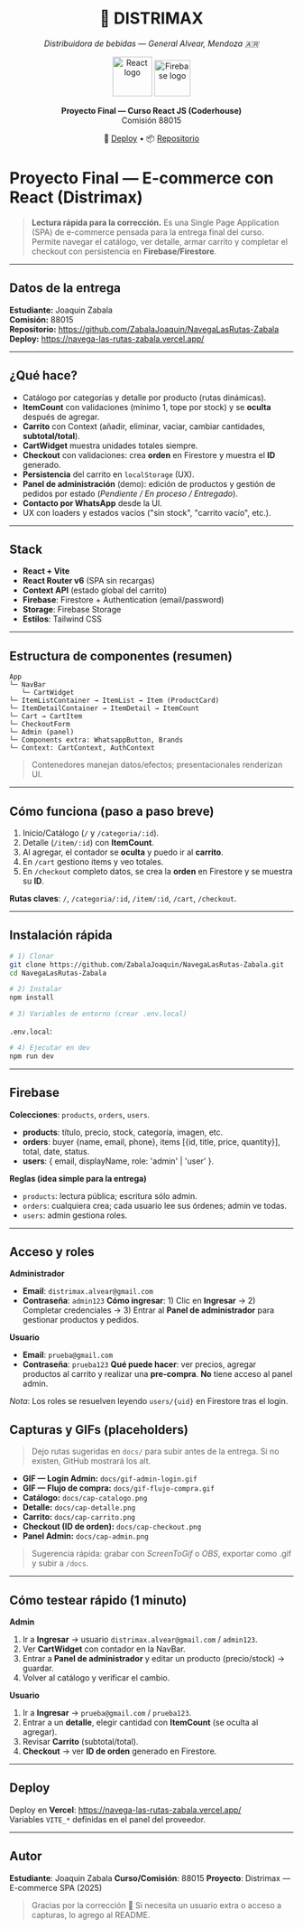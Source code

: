 <div align="center">

<h1>🥂 DISTRIMAX</h1>
<p><em>Distribuidora de bebidas — General Alvear, Mendoza 🇦🇷</em></p>

<img src="https://upload.wikimedia.org/wikipedia/commons/a/a7/React-icon.svg" width="70" alt="React logo" />
<img src="https://firebase.google.com/static/images/brand-guidelines/logo-logomark.png" width="64" alt="Firebase logo" />

<p><strong>Proyecto Final — Curso React JS (Coderhouse)</strong><br/>Comisión 88015</p>

<p>🚀 <a href="https://navega-las-rutas-zabala.vercel.app/">Deploy</a> • 📦 <a href="https://github.com/ZabalaJoaquin/NavegaLasRutas-Zabala">Repositorio</a></p>
</div>

# Proyecto Final — E-commerce con React (Distrimax)

> **Lectura rápida para la corrección.** Es una Single Page Application (SPA) de e-commerce pensada para la entrega final del curso. Permite navegar el catálogo, ver detalle, armar carrito y completar el checkout con persistencia en **Firebase/Firestore**.

---

## Datos de la entrega
**Estudiante:** Joaquin Zabala  
**Comisión:** 88015  
**Repositorio:** https://github.com/ZabalaJoaquin/NavegaLasRutas-Zabala  
**Deploy:** https://navega-las-rutas-zabala.vercel.app/

---

## ¿Qué hace?
- Catálogo por categorías y detalle por producto (rutas dinámicas).
- **ItemCount** con validaciones (mínimo 1, tope por stock) y se **oculta** después de agregar.
- **Carrito** con Context (añadir, eliminar, vaciar, cambiar cantidades, **subtotal/total**).
- **CartWidget** muestra unidades totales siempre.
- **Checkout** con validaciones: crea **orden** en Firestore y muestra el **ID** generado.
- **Persistencia** del carrito en `localStorage` (UX).
- **Panel de administración** (demo): edición de productos y gestión de pedidos por estado (*Pendiente / En proceso / Entregado*).
- **Contacto por WhatsApp** desde la UI.
- UX con loaders y estados vacíos ("sin stock", "carrito vacío", etc.).

---

## Stack
- **React + Vite**
- **React Router v6** (SPA sin recargas)
- **Context API** (estado global del carrito)
- **Firebase**: Firestore + Authentication (email/password)
- **Storage**: Firebase Storage
- **Estilos**: Tailwind CSS

---

## Estructura de componentes (resumen)
```
App
└─ NavBar
   └─ CartWidget
└─ ItemListContainer → ItemList → Item (ProductCard)
└─ ItemDetailContainer → ItemDetail → ItemCount
└─ Cart → CartItem
└─ CheckoutForm
└─ Admin (panel)
└─ Components extra: WhatsappButton, Brands
└─ Context: CartContext, AuthContext
```
> Contenedores manejan datos/efectos; presentacionales renderizan UI.

---


## Cómo funciona (paso a paso breve)
1. Inicio/Catálogo (`/` y `/categoria/:id`).
2. Detalle (`/item/:id`) con **ItemCount**.
3. Al agregar, el contador se **oculta** y puedo ir al **carrito**.
4. En `/cart` gestiono items y veo totales.
5. En `/checkout` completo datos, se crea la **orden** en Firestore y se muestra su **ID**.

**Rutas claves**: `/`, `/categoria/:id`, `/item/:id`, `/cart`, `/checkout`.

---

## Instalación rápida
```bash
# 1) Clonar
git clone https://github.com/ZabalaJoaquin/NavegaLasRutas-Zabala.git
cd NavegaLasRutas-Zabala

# 2) Instalar
npm install

# 3) Variables de entorno (crear .env.local)
```
`.env.local`:

```bash
# 4) Ejecutar en dev
npm run dev
```

---

## Firebase
**Colecciones**: `products`, `orders`, `users`.
- **products**: título, precio, stock, categoría, imagen, etc.
- **orders**: buyer {name, email, phone}, items [{id, title, price, quantity}], total, date, status.
- **users**: { email, displayName, role: 'admin' | 'user' }.

**Reglas (idea simple para la entrega)**
- `products`: lectura pública; escritura sólo admin.
- `orders`: cualquiera crea; cada usuario lee sus órdenes; admin ve todas.
- `users`: admin gestiona roles.

---

## Acceso y roles

**Administrador**
- **Email**: `distrimax.alvear@gmail.com`
- **Contraseña**: `admin123`
**Cómo ingresar**: 1) Clic en **Ingresar** → 2) Completar credenciales → 3) Entrar al **Panel de administrador** para gestionar productos y pedidos.

**Usuario**
- **Email**: `prueba@gmail.com`
- **Contraseña**: `prueba123`
**Qué puede hacer**: ver precios, agregar productos al carrito y realizar una **pre-compra**. **No** tiene acceso al panel admin.

*Nota*: Los roles se resuelven leyendo `users/{uid}` en Firestore tras el login.

## Capturas y GIFs (placeholders)
> Dejo rutas sugeridas en `docs/` para subir antes de la entrega. Si no existen, GitHub mostrará los alt.

- **GIF — Login Admin:** `docs/gif-admin-login.gif`
- **GIF — Flujo de compra:** `docs/gif-flujo-compra.gif`
- **Catálogo:** `docs/cap-catalogo.png`
- **Detalle:** `docs/cap-detalle.png`
- **Carrito:** `docs/cap-carrito.png`
- **Checkout (ID de orden):** `docs/cap-checkout.png`
- **Panel Admin:** `docs/cap-admin.png`

> Sugerencia rápida: grabar con *ScreenToGif* o *OBS*, exportar como .gif y subir a `/docs`.

---

## Cómo testear rápido (1 minuto)
**Admin**
1) Ir a **Ingresar** → usuario `distrimax.alvear@gmail.com` / `admin123`.
2) Ver **CartWidget** con contador en la NavBar.
3) Entrar a **Panel de administrador** y editar un producto (precio/stock) → guardar.
4) Volver al catálogo y verificar el cambio.

**Usuario**
1) Ir a **Ingresar** → `prueba@gmail.com` / `prueba123`.
2) Entrar a un **detalle**, elegir cantidad con **ItemCount** (se oculta al agregar).
3) Revisar **Carrito** (subtotal/total). 
4) **Checkout** → ver **ID de orden** generado en Firestore.

---

## Deploy
Deploy en **Vercel**: https://navega-las-rutas-zabala.vercel.app/  
Variables `VITE_*` definidas en el panel del proveedor.

---

## Autor
**Estudiante**: Joaquin Zabala
**Curso/Comisión**: 88015
**Proyecto**: Distrimax — E-commerce SPA (2025)

> Gracias por la corrección 🙌 Si necesita un usuario extra o acceso a capturas, lo agrego al README.

